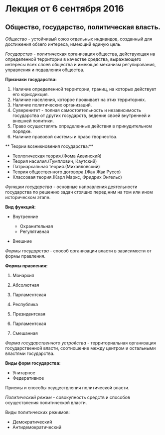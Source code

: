 # Лекция от 6 сентября 2016

## Общество, государство, политическая власть.

_Общество_ - устойчивый союз отдельных индивидов, созданный для достижения обзего интереса, имеющий единую цель.

_Государство_ - политическая организация общества, действующая на определенной территории в качестве средства, выражающего интересы всех слоев общества и имеющая механизм регулирования, управления и подавления общества.

**Признаки государства:**

1. Наличие определенной территории, границ, на которых действует его юрисдикция.
2. Наличие населения, которое проживает на этих территориях.
3. Наличие политических организаций. 
4. Суверенитет - полная самостоятельность и независимость государства от других государств, ведение своей внутренней и внешней политики.
5. Право осуществлять определенные действия в принудительном порядке.
6. Наличие правовой системы и право творчества.

** Теории возникновения государства:**

* Теологическая теория.\(Фома Аквинский\)
* Теория насилия.\(Гумплович, Каутский\)
* Патриархальная теория.\(Михайловский\)
* Теория общественного договора.\(Жан Жак Руссо\)
* Классовая теория.\(Карл Маркс, Фридрих Энгельс\)

_Функции государства_ - основные направления деятельности государства по решению задач стоящих перед ним на том или ином историческом этапе.

**Вид функций:**

* Внутренние

  * Охранительная
  * Регулятивная

* Внешние


_Формы государства_ - способ организации власти в зависимости от формы правления.

**Формы правления:**

1. Монархия
  1. Абсолютная
  2. Парламентская

2. Республика
  1. Президентская
  2. Парламентская
  3. Смешанная


_Форма государственного устройства_ - территориальная организация государственной власти, соотношение между центром и остальными властями государства.

**Виды форм государства:**

* Унитарное
* Федеративное

Приемы и способы осуществления политической власти.

_Политический режим_ - совокупность средств и способов осуществления политической власти.

Виды политических режимов:

* Демократический
* Антидемократический


